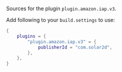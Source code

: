 Sources for the plugin `plugin.amazon.iap.v3`.

Add following to your `build.settings` to use:
```lua
{
    plugins = {
        "plugin.amazon.iap.v3" = {
            publisherId = "com.solar2d",
        },
    },
}
```
